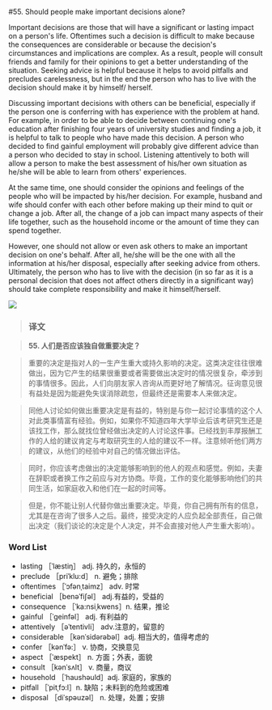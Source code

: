 #55. Should people make important decisions alone?

Important decisions are those that will have a significant or lasting impact on a person's life. Oftentimes such a decision is difficult to make because the consequences are considerable or because the decision's circumstances and implications are complex. As a result, people will consult friends and family for their opinions to get a better understanding of the situation. Seeking advice is helpful because it helps to avoid pitfalls and precludes carelessness, but in the end the person who has to live with the decision should make it by himself/ herself.

Discussing important decisions with others can be beneficial, especially if the person one is conferring with has experience with the problem at hand. For example, in order to be able to decide between continuing one's education after finishing four years of university studies and finding a job, it is helpful to talk to people who have made this decision. A person who decided to find gainful employment will probably give different advice than a person who decided to stay in school. Listening attentively to both will allow a person to make the best assessment of his/her own situation as he/she will be able to learn from others' experiences.

At the same time, one should consider the opinions and feelings of the people who will be impacted by his/her decision. For example, husband and wife should confer with each other before making up their mind to quit or change a job. After all, the change of a job can impact many aspects of their life together, such as the household income or the amount of time they can spend together.

However, one should not allow or even ask others to make an important decision on one's behalf. After all, he/she will be the one with all the information at his/her disposal, especially after seeking advice from others. Ultimately, the person who has to live with the decision (in so far as it is a personal decision that does not affect others directly in a significant way) should take complete responsibility and make it himself/herself.

![](images/TOEFL-iBT-High-Score-Essays-055.jpg)

> ### 译文

> **55. 人们是否应该独自做重要决定？**

> 重要的决定是指对人的一生产生重大或持久影响的决定。这类决定往往很难做出，因为它产生的结果很重要或者需要做出决定时的情况很复杂，牵涉到的事情很多。因此，人们向朋友家人咨询从而更好地了解情况。征询意见很有益处是因为能避免失误消除疏忽，但最终还是需要本人来做决定。

> 同他人讨论如何做出重要决定是有益的，特别是与你一起讨论事情的这个人对此类事情富有经验。例如，如果你不知道四年大学毕业后该考研究生还是该找工作，那么就找位曾经做出决定的人讨论这件事。已经找到丰厚报酬工作的人给的建议肯定与考取研究生的人给的建议不一样。注意倾听他们两方的建议，从他们的经验中对自己的情况做出评估。

> 同时，你应该考虑做出的决定能够影响到的他人的观点和感觉。例如，夫妻在辞职或者换工作之前应与对方协商。毕竟，工作的变化能够影响他们的共同生活，如家庭收入和他们在一起的时间等。

> 但是，你不能让别人代替你做出重要决定。毕竟，你自己拥有所有的信息，尤其是在咨询了很多人之后。最终，接受决定的人应负起全部责任，自己做出决定（我们谈论的决定是个人决定，并不会直接对他人产生重大影响）。

### Word List

 * lasting ［ˈlæstiŋ］ adj. 持久的，永恒的
 * preclude ［priˈklu:d］ n. 避免；排除
 * oftentimes ［ˈɔfənˌtaimz］ adv. 时常
 * beneficial ［benəˈfiʃəl］ adj.有益的，受益的
 * consequence ［ˈka:nsiˌkwens］n. 结果，推论
 * gainful ［ˈgeinfəl］ adj. 有利益的
 * attentively ［əˈtentivli］ adv.注意的，留意的
 * considerable ［kənˈsidərəbəl］adj. 相当大的，值得考虑的
 * confer ［kənˈfə:］ v. 协商，交换意见
 * aspect ［ˈæspekt］ n. 方面；外表，面貌
 * consult ［kənˈsʌlt］ v. 商量，商议
 * household ［ˈhaushəuld］adj. 家庭的，家族的
 * pitfall ［ˈpitˌfɔ:l］n. 缺陷；未料到的危险或困难
 * disposal ［diˈspəuzəl］ n. 处理，处置；安排 
